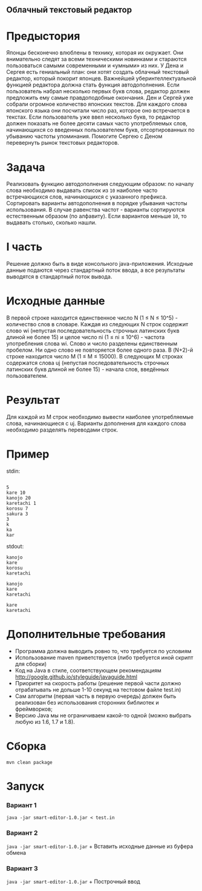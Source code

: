 ## Облачный текстовый редактор

# Предыстория
Японцы бесконечно влюблены в технику, которая их окружает. Они внимательно следят за всеми техническими новинками и стараются пользоваться самыми современными и «умными» из них. У Дена и Сергея есть гениальный план: они хотят создать облачный текстовый редактор, который покорит японцев. Важнейшей уберинтеллектуальной функцией редактора должна стать функция автодополнения. Если пользователь набрал несколько первых букв слова, редактор должен предложить ему самые правдоподобные окончания.
Ден и Сергей уже собрали огромное количество японских текстов. Для каждого слова японского языка они посчитали число раз, которое оно встречается в текстах. Если пользователь уже ввел несколько букв, то редактор должен показать не более десяти самых часто употребляемых слов, начинающихся со введенных пользователем букв, отсортированных по убыванию частоты упоминания.
Помогите Сергею с Деном перевернуть рынок текстовых редакторов.

# Задача
Реализовать функцию автодополнения следующим образом: по началу слова необходимо выдавать список из `10` наиболее часто встречающихся слов, начинающихся с указанного префикса. Сортировать варианты автодополнения в порядке убывания частоты использования. В случае равенства частот - варианты сортируются естественным образом (по алфавиту). Если вариантов меньше `10`, то выдавать столько, сколько нашли.

# I часть
Решение должно быть в виде консольного java-приложения. Исходные данные подаются через стандартный поток ввода, а все результаты выводятся в стандартный поток вывода.

# Исходные данные
В первой строке находится единственное число N (1 ≤ N ≤ 10^5) - количество слов в словаре. Каждая из следующих N строк содержит слово wi (непустая последовательность строчных латинских букв длиной не более 15) и целое число ni (1 ≤ ni ≤ 10^6) - частота употребления слова wi. Слово и число разделены единственным пробелом. Ни одно слово не повторяется более одного раза. В (N+2)-й строке находится число M (1 ≤ M ≤ 15000). В следующих M строках содержатся слова uj (непустая последовательность строчных латинских букв длиной не более 15) - начала слов, введённых пользователем.

# Результат
Для каждой из M строк необходимо вывести наиболее употребляемые слова, начинающиеся с uj. Варианты дополнения для каждого слова необходимо разделять переводами строк.

# Пример
stdin:
```

5
kare 10
kanojo 20
karetachi 1
korosu 7
sakura 3
3
k
ka
kar
```

stdout:
```
kanojo
kare
korosu
karetachi

kanojo
kare
karetachi

kare
karetachi
```

# Дополнительные требования
* Программа должна выводить ровно то, что требуется по условиям
* Использование maven приветствуется (либо требуется иной скрипт для сборки)
* Код на Java в стиле, соответствующем рекомендациям http://google.github.io/styleguide/javaguide.html
* Приоритет на скорость работы (решение первой части должно отрабатывать не дольше 1-10 секунд на тестовом файле test.in)
* Сам алгоритм (первая часть в первую очередь) должен быть реализован без использования сторонних библиотек и фреймворков;
* Версию Java мы не ограничиваем какой-то одной (можно выбрать любую из 1.6, 1.7 и 1.8).

# Сборка
```mvn clean package```

# Запуск

### Вариант 1
```java -jar smart-editor-1.0.jar < test.in```

### Вариант 2
```java -jar smart-editor-1.0.jar``` + Вставить исходные данные из буфера обмена

### Вариант 3
```java -jar smart-editor-1.0.jar``` + Построчный ввод